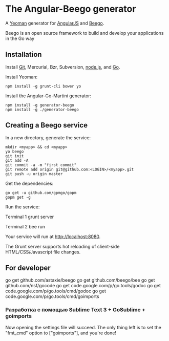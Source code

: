 # The Angular-Beego generator

A [Yeoman](http://yeoman.io) generator for [AngularJS](http://angularjs.org) and [Beego](https://beego.me).

Beego is an open source framework to build and develop your applications in the Go way

## Installation

Install [Git](http://git-scm.com), Mercurial, Bzr, Subversion, [node.js](http://nodejs.org), and [Go](http://golang.org/).

Install Yeoman:

    npm install -g grunt-cli bower yo 

Install the Angular-Go-Martini generator:

    npm install -g generator-beego
    npm install -g ./generator-beego

## Creating a Beego service

In a new directory, generate the service:

    mkdir <myapp> && cd <myapp>
    yo beego
    git init
    git add -A
    git commit -a -m "first commit"
    git remote add origin git@github.com:<LOGIN>/<myapp>.git
    git push -u origin master

Get the dependencies:

    go get -u github.com/gpmgo/gopm
    gopm get -g

Run the service:

  Terminal 1
    grunt server

  Terminal 2
    bee run

Your service will run at [http://localhost:8080](http://localhost:8080).

The Grunt server supports hot reloading of client-side HTML/CSS/Javascript file changes.

## For developer

go get github.com/astaxie/beego
go get github.com/beego/bee
go get github.com/nsf/gocode
go get code.google.com/p/go.tools/godoc
go get code.google.com/p/go.tools/cmd/godoc
go get code.google.com/p/go.tools/cmd/goimports


### Разработка с помощью Sublime Text 3 + GoSublime + goimports
Now opening the settings file will succeed. The only thing left is to set the "fmt_cmd" option to ["goimports"], and you're done!

